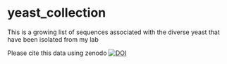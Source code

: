 # yeast_collection
This is a growing list of sequences associated with the diverse yeast that have been isolated from my lab

Please cite this data using zenodo
[![DOI](https://zenodo.org/badge/772768148.svg)](https://zenodo.org/doi/10.5281/zenodo.10823231)
